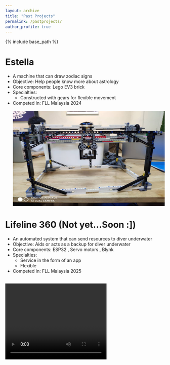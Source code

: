 ```yaml
---
layout: archive
title: "Past Projects"
permalink: /pastprojects/
author_profile: true
---
```


{% include base_path %}

Estella
======
* A machine that can draw zodiac signs
* Objective: Help people know more about astrology
* Core components: Lego EV3 brick
* Specialties: 
  * Constructed with gears for flexible movement
* Competed in: FLL Malaysia 2024 <br/><br/><img src= '/images/Estella.jpg' width="500" height="300">

Lifeline 360 (Not yet...Soon :])
======
* An automated system that can send resources to diver underwater
* Objective: Aids or acts as a backup for diver underwater
* Core components: ESP32 , Servo motors , Blynk
* Specialties: 
  * Service in the form of an app
  * Flexible
* Competed in: FLL Malaysia 2025 <br/><br/>
<video width="320" height="240" controls>
  <source src="/images/Lifeline 360 prototype 1.0.mp4" type="video/mp4" width="500" height="700">
</video>


